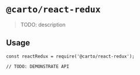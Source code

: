 # `@carto/react-redux`

> TODO: description

## Usage

```
const reactRedux = require('@carto/react-redux');

// TODO: DEMONSTRATE API
```
